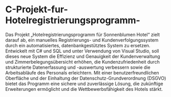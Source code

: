 # C-Projekt-fur-Hotelregistrierungsprogramm-

Das Projekt „Hotelregistrierungsprogramm für Sonnenblumen Hotel“ zielt darauf ab, ein manuelles Registrierungs- und Kundenverfolgungssystem durch ein automatisiertes, datenbankgestütztes System zu ersetzen. Entwickelt mit C# und SQL und unter Verwendung von Visual Studio, soll dieses neue System die Effizienz und Genauigkeit der Kundenverwaltung und Zimmerbelegungsübersicht erhöhen, die Kundenzufriedenheit durch strukturierte Datenerfassung und -auswertung verbessern sowie die Arbeitsabläufe des Personals erleichtern. Mit einer benutzerfreundlichen Oberfläche und der Einhaltung der Datenschutz-Grundverordnung (DSGVO) bietet das Programm eine sichere und zuverlässige Lösung, die zukünftige Erweiterungen ermöglicht und die Wettbewerbsfähigkeit des Hotels stärkt.
